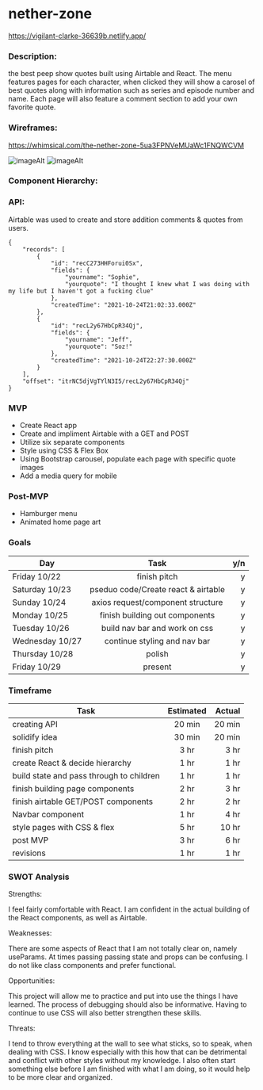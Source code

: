 # nether-zone

https://vigilant-clarke-36639b.netlify.app/
                                     

### Description: 
the best peep show quotes built using Airtable and React. The menu features pages for each character, when clicked they will show a carosel of best quotes along with information such as series and episode number and name. Each page will also feature a comment section to add your own favorite quote.

### Wireframes: 
https://whimsical.com/the-nether-zone-5ua3FPNVeMUaWc1FNQWCVM

![imageAlt](https://imgur.com/a/SDqkYZI)
![imageAlt](https://imgur.com/a/yK6njZF)

### Component Hierarchy:

### API: 
Airtable was used to create and store addition comments & quotes from users. 
```
{
    "records": [
        {
            "id": "recC273HHForui0Sx",
            "fields": {
                "yourname": "Sophie",
                "yourquote": "I thought I knew what I was doing with my life but I haven't got a fucking clue"
            },
            "createdTime": "2021-10-24T21:02:33.000Z"
        },
        {
            "id": "recL2y67HbCpR34Qj",
            "fields": {
                "yourname": "Jeff",
                "yourquote": "Soz!"
            },
            "createdTime": "2021-10-24T22:27:30.000Z"
        }
    ],
    "offset": "itrNC5djVgTYlN3I5/recL2y67HbCpR34Qj"
}
```

### MVP 

* Create React app
* Create and impliment Airtable with a GET and POST
* Utilize six separate components
* Style using CSS & Flex Box 
* Using Bootstrap carousel, populate each page with specific quote images  
* Add a media query for mobile                                            

### Post-MVP
* Hamburger menu 
* Animated home page art

### Goals
| Day             | Task                                | y/n   |
| -------------   |:-------------:                      | -----:|
| Friday 10/22    | finish pitch                        |   y   |
| Saturday 10/23  | pseduo code/Create react & airtable |   y   |
| Sunday 10/24    | axios request/component structure   |   y   |
| Monday 10/25    | finish building out components      |   y   |
| Tuesday 10/26   | build nav bar and work on css       |   y   |
| Wednesday 10/27 | continue styling and nav bar        |   y   |
| Thursday 10/28  | polish                              |   y   |
| Friday 10/29    | present                             |   y   |

### Timeframe
| Task                                     | Estimated              | Actual |
| -------------                            |:-------------:         | -----: |
| creating API                             | 20 min                 | 20 min |
| solidify idea                            | 30 min                 | 20 min |
| finish pitch                             | 3 hr                   | 3 hr   |
| create React & decide hierarchy          | 1 hr                   | 1 hr   |
| build state and pass through to children | 1 hr                   | 1 hr   |
| finish building page components          | 2 hr                   | 3 hr   |
| finish airtable GET/POST components      | 2 hr                   | 2 hr   |
| Navbar component                         | 1 hr                   | 4 hr   |
| style pages with CSS & flex              | 5 hr                   | 10 hr  |
| post MVP                                 | 3 hr                   | 6 hr   |
| revisions                                | 1 hr                   | 1 hr   |

### SWOT Analysis

Strengths:

I feel fairly comfortable with React. I am confident in the actual building of the React components, as well as Airtable. 

Weaknesses: 

There are some aspects of React that I am not totally clear on, namely useParams. At times passing passing state and props can be confusing. I do not like class components and prefer functional. 

Opportunities: 

This project will allow me to practice and put into use the things I have learned. The process of debugging should also be informative. Having to continue to use CSS will also better strengthen these skills. 

Threats: 

I tend to throw everything at the wall to see what sticks, so to speak, when dealing with CSS. I know especially with this how that can be detrimental and conflict with other styles without my knowledge. I also often start something else before I am finished with what I am doing, so it would help to be more clear and organized. 
